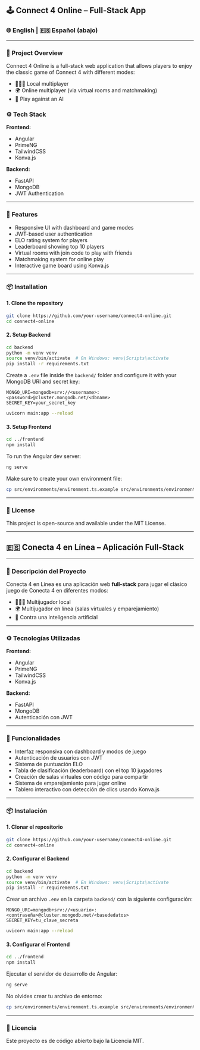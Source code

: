 ## 🕹️ Connect 4 Online – Full-Stack App

### 🌐 English | 🇪🇸 Español (abajo)

---

### 📌 Project Overview

Connect 4 Online is a full-stack web application that allows players to enjoy the classic game of Connect 4 with different modes:

- 🧑‍🤝‍🧑 Local multiplayer
- 🌍 Online multiplayer (via virtual rooms and matchmaking)
- 🤖 Play against an AI

### ⚙️ Tech Stack

**Frontend:**
- Angular
- PrimeNG
- TailwindCSS
- Konva.js

**Backend:**
- FastAPI
- MongoDB
- JWT Authentication

---

### 🚀 Features

- Responsive UI with dashboard and game modes
- JWT-based user authentication
- ELO rating system for players
- Leaderboard showing top 10 players
- Virtual rooms with join code to play with friends
- Matchmaking system for online play
- Interactive game board using Konva.js

---

### 📦 Installation

#### 1. Clone the repository

```bash
git clone https://github.com/your-username/connect4-online.git
cd connect4-online
```

#### 2. Setup Backend

```bash
cd backend
python -m venv venv
source venv/bin/activate  # On Windows: venv\Scripts\activate
pip install -r requirements.txt
```

Create a `.env` file inside the `backend/` folder and configure it with your MongoDB URI and secret key:

```env
MONGO_URI=mongodb+srv://<username>:<password>@cluster.mongodb.net/<dbname>
SECRET_KEY=your_secret_key
```

```bash
uvicorn main:app --reload
```

#### 3. Setup Frontend

```bash
cd ../frontend
npm install
```

To run the Angular dev server:

```bash
ng serve
```

Make sure to create your own environment file:
```bash
cp src/environments/environment.ts.example src/environments/environment.ts
```

---

### 📄 License

This project is open-source and available under the MIT License.

---

## 🇪🇸 Conecta 4 en Línea – Aplicación Full-Stack

---

### 📌 Descripción del Proyecto

Conecta 4 en Línea es una aplicación web **full-stack** para jugar el clásico juego de Conecta 4 en diferentes modos:

- 🧑‍🤝‍🧑 Multijugador local  
- 🌍 Multijugador en línea (salas virtuales y emparejamiento)  
- 🤖 Contra una inteligencia artificial

---

### ⚙️ Tecnologías Utilizadas

**Frontend:**
- Angular  
- PrimeNG  
- TailwindCSS  
- Konva.js

**Backend:**
- FastAPI  
- MongoDB  
- Autenticación con JWT

---

### 🚀 Funcionalidades

- Interfaz responsiva con dashboard y modos de juego  
- Autenticación de usuarios con JWT  
- Sistema de puntuación ELO  
- Tabla de clasificación (leaderboard) con el top 10 jugadores  
- Creación de salas virtuales con código para compartir  
- Sistema de emparejamiento para jugar online  
- Tablero interactivo con detección de clics usando Konva.js

---

### 📦 Instalación

#### 1. Clonar el repositorio

```bash
git clone https://github.com/your-username/connect4-online.git
cd connect4-online
```

#### 2. Configurar el Backend

```bash
cd backend
python -m venv venv
source venv/bin/activate  # En Windows: venv\Scripts\activate
pip install -r requirements.txt
```

Crear un archivo `.env` en la carpeta `backend/` con la siguiente configuración:

```env
MONGO_URI=mongodb+srv://<usuario>:<contraseña>@cluster.mongodb.net/<basededatos>
SECRET_KEY=tu_clave_secreta
```

```bash
uvicorn main:app --reload
```

#### 3. Configurar el Frontend

```bash
cd ../frontend
npm install
```

Ejecutar el servidor de desarrollo de Angular:

```bash
ng serve
```

No olvides crear tu archivo de entorno:

```bash
cp src/environments/environment.ts.example src/environments/environment.ts
```


---

### 📄 Licencia

Este proyecto es de código abierto bajo la Licencia MIT.
